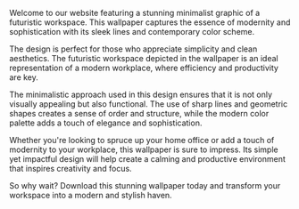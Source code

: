 <!--
Write me content for website with wallpaper "A minimalist graphic of a futuristic workspace, with sleek lines and a modern color scheme."
-->

<!--font:"Montserrat"-->

Welcome to our website featuring a stunning minimalist graphic of a futuristic workspace. This wallpaper captures the essence of modernity and sophistication with its sleek lines and contemporary color scheme.

The design is perfect for those who appreciate simplicity and clean aesthetics. The futuristic workspace depicted in the wallpaper is an ideal representation of a modern workplace, where efficiency and productivity are key.

The minimalistic approach used in this design ensures that it is not only visually appealing but also functional. The use of sharp lines and geometric shapes creates a sense of order and structure, while the modern color palette adds a touch of elegance and sophistication.

Whether you're looking to spruce up your home office or add a touch of modernity to your workplace, this wallpaper is sure to impress. Its simple yet impactful design will help create a calming and productive environment that inspires creativity and focus.

So why wait? Download this stunning wallpaper today and transform your workspace into a modern and stylish haven.
